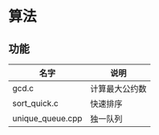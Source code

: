 # 算法

## 功能
| 名字             | 说明           |
| ---------------- | -------------- |
| gcd.c            | 计算最大公约数 |
| sort_quick.c     | 快速排序       |
| unique_queue.cpp | 独一队列       |


